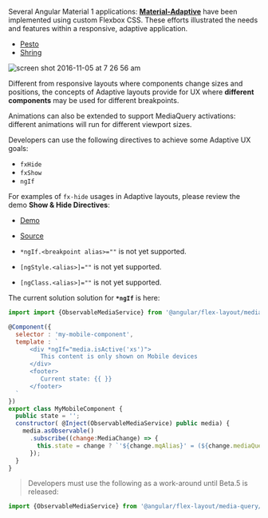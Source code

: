 Several Angular Material 1 applications: **[Material-Adaptive](https://github.com/angular/material-adaptive/tree/master/shrine)** have been implemented using custom Flexbox CSS. These efforts illustrated the needs and features within a responsive, adaptive application.

*  [Pesto](https://material-adaptive.firebaseapp.com/pesto/app/dist.html#/home)
*  [Shring](https://material-adaptive.firebaseapp.com/shrine/app/dist.html)

![screen shot 2016-11-05 at 7 26 56 am](https://cloud.githubusercontent.com/assets/210413/20029970/44c16d64-a329-11e6-9a9a-bd00561ea936.png)

Different from responsive layouts where components change sizes and positions, the concepts of Adaptive layouts 
provide for UX where  **different components** may be used for different breakpoints. 

Animations can also be extended to support MediaQuery activations: different animations will run for different viewport sizes.

Developers can use the following directives to achieve some Adaptive UX goals:

*  `fxHide`
*  `fxShow`
*  `ngIf`

For examples of `fx-hide` usages in Adaptive layouts, please review the demo **Show & Hide Directives**:

* [Demo](https://tburleson-layouts-demos.firebaseapp.com/#/responsive)
* [Source](https://github.com/angular/flex-layout/blob/master/src/demo-app/app/docs-layout-responsive/responsiveShowHide.demo.ts#L15) 

*  `*ngIf.<breakpoint alias>=""` is not yet supported. 
*  `[ngStyle.<alias>]=""` is not yet supported. 
*  `[ngClass.<alias>]=""` is not yet supported. 

The current solution solution for **`*ngIf`** is here:

```js
import import {ObservableMediaService} from '@angular/flex-layout/media-query/observable-media-service';

@Component({
  selector : 'my-mobile-component',
  template : `
      <div *ngIf="media.isActive('xs')">
         This content is only shown on Mobile devices
      </div>
      <footer>
         Current state: {{ }}
      </footer>
  `
})
export class MyMobileComponent {
  public state = '';
  constructor( @Inject(ObservableMediaService) public media) {
    media.asObservable()
      .subscribe((change:MediaChange) => {
        this.state = change ? `'${change.mqAlias}' = (${change.mediaQuery})` : ""
      });
  }
}
```

>  Developers must use the following as a work-around until Beta.5 is released:
```js
import {ObservableMediaService} from '@angular/flex-layout/media-query/observable-media-service';
```

